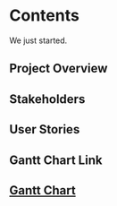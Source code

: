 <h1>Contents</h1>
We just started.

<h2>Project Overview<h2>

<h2>Stakeholders<h2>

<h2>User Stories<h2>

<h2>Gantt Chart Link<h2>
<a href=https://github.com/orgs/spe-uob/projects/119/views/2><p>Gantt Chart</p></a>



